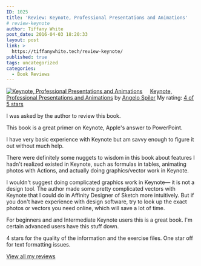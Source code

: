 ```yaml
---
ID: 1025
title: 'Review: Keynote, Professional Presentations and Animations'
# review-keynote
author: Tiffany White
post_date: 2016-04-03 18:20:33
layout: post
link: >
  https://tiffanywhite.tech/review-keynote/
published: true
tags: uncategorized
categories:
  - Book Reviews
---
```



<a style="float: left; padding-right: 20px;" href="https://www.goodreads.com/book/show/28419314"><img src="https://d.gr-assets.com/books/1451611692m/28419314.jpg" alt="Keynote, Professional Presentations and Animations" border="0" /></a>
<a href="https://www.goodreads.com/book/show/28419314">Keynote, Professional Presentations and Animations</a> by <a href="https://www.goodreads.com/author/show/14823298">Angelo Spiler</a>
My rating: <a href="https://www.goodreads.com/review/show/1579146369">4 of 5 stars</a>

I was asked by the author to review this book.

This book is a great primer on Keynote, Apple's answer to PowerPoint.

I have very basic experience with Keynote but am savvy enough to figure it out without much help.

There were definitely some nuggets to wisdom in this book about features I hadn't realized existed in Keynote, such as formulas in tables, animating photos with Actions, and actually doing graphics/vector work in Keynote.

I wouldn't suggest doing complicated graphics work in Keynote— it is not a design tool. The author made some pretty complicated vectors with Keynote that I could do in Affinity Designer of Sketch more intuitively. But if you don't have experience with design software, try to look up the exact photos or vectors you need online, which will save a lot of time.

For beginners and and Intermediate Keynote users this is a great book. I'm certain advanced users have this stuff down.

4 stars for the quality of the information and the exercise files. One star off for text formatting issues.

<a href="https://www.goodreads.com/review/show/1579146369">View all my reviews</a>
